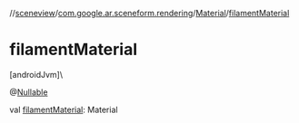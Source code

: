 //[sceneview](../../../index.md)/[com.google.ar.sceneform.rendering](../index.md)/[Material](index.md)/[filamentMaterial](filament-material.md)

# filamentMaterial

[androidJvm]\

@[Nullable](https://developer.android.com/reference/kotlin/androidx/annotation/Nullable.html)

val [filamentMaterial](filament-material.md): Material
